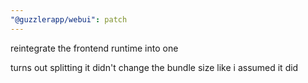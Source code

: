 ```yaml
---
"@guzzlerapp/webui": patch
---
```


reintegrate the frontend runtime into one

turns out splitting it didn't change the bundle size like i assumed it did
